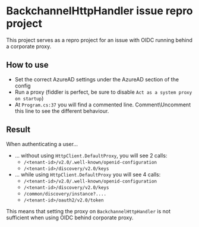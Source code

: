 # BackchannelHttpHandler issue repro project

This project serves as a repro project for an issue with OIDC running behind a corporate proxy.

## How to use

- Set the correct AzureAD settings under the AzureAD section of the config
- Run a proxy (fiddler is perfect, be sure to disable `Act as a system proxy on startup`)
- At `Program.cs:37` you will find a commented line. Comment\Uncomment this line to see the different behaviour.

## Result

When authenticating a user...
- ... without using `HttpClient.DefaultProxy`, you will see 2 calls:
  - `/<tenant-id>/v2.0/.well-known/openid-configuration` 
  - `/<tenant-id>/discovery/v2.0/keys`
- ... while using `HttpClient.DefaultProxy` you will see 4 calls:
  - `/<tenant-id>/v2.0/.well-known/openid-configuration`
  - `/<tenant-id>/discovery/v2.0/keys`
  - `/common/discovery/instance?....`
  - `/<tenant-id>/oauth2/v2.0/token`

This means that setting the proxy on `BackchannelHttpHandler` is not sufficient when using OIDC behind corporate proxy.